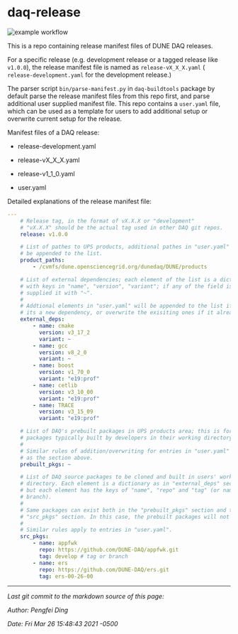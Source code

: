 # daq-release

![example workflow](https://github.com/github/docs/actions/workflows/main.yml/badge.svg)

This is a repo containing release manifest files of DUNE DAQ releases.

For a specific release (e.g. development release or a tagged release like
`v1.0.0`), the release manifest file is named as `release-vX_X_X.yaml` (
`release-development.yaml` for the development release.)

The parser script `bin/parse-manifest.py` in `daq-buildtools` package by default
parse the release manifest files from this repo first, and parse additional user
supplied manifest file. This repo contains a `user.yaml` file, which can be used
as a template for users to add additional setup or overwrite current setup for
the release.

Manifest files of a DAQ release:


* release-development.yaml

* release-vX_X_X.yaml

* release-v1_1_0.yaml

* user.yaml

Detailed explanations of the release manifest file:

```yaml
---
    # Release tag, in the format of vX.X.X or "development"
    # "vX.X.X" should be the actual tag used in other DAQ git repos.
    release: v1.0.0

    # List of pathes to UPS products, additional pathes in "user.yaml" will
    # be appended to the list.
    product_paths:
        - /cvmfs/dune.opensciencegrid.org/dunedaq/DUNE/products

    # List of external dependencies; each element of the list is a dictionary
    # with keys in "name", "version", "variant"; if any of the field is empty,
    # supplied it with "~".
    #
    # Addtional elements in "user.yaml" will be appended to the list if the
    # its a new dependency, or overwrite the exisiting ones if it already exists.
    external_deps:
        - name: cmake
          version: v3_17_2
          variant: ~
        - name: gcc
          version: v8_2_0
          variant: ~
        - name: boost
          version: v1_70_0
          variant: "e19:prof"
        - name: cetlib
          version: v3_10_00
          variant: "e19:prof"
        - name: TRACE
          version: v3_15_09
          variant: "e19:prof"

    # List of DAQ's prebuilt packages in UPS products area; this is for DAQ
    # packages typically built by developers in their working directory.
    #
    # Similar rules of addition/overwriting for entries in "user.yaml" apply
    # as the section above.
    prebuilt_pkgs: ~

    # List of DAQ source packages to be cloned and built in users' working
    # directory. Each element is a dictionary as in "external_deps" seciton,
    # but each element has the keys of "name", "repo" and "tag" (or name of the
    # branch).
    #
    # Same packages can exist both in the "prebuilt_pkgs" section and the
    # "src_pkgs" section. In this case, the prebuilt packages will not be setup.
    # 
    # Similar rules apply to entries in "user.yaml".
    src_pkgs:
        - name: appfwk
          repo: https://github.com/DUNE-DAQ/appfwk.git
          tag: develop # tag or branch
        - name: ers
          repo: https://github.com/DUNE-DAQ/ers.git
          tag: ers-00-26-00

```

-----

_Last git commit to the markdown source of this page:_


_Author: Pengfei Ding_

_Date: Fri Mar 26 15:48:43 2021 -0500_
